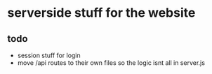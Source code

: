 # serverside stuff for the website


## todo 
- session stuff for login 
- move /api routes to their own files so the logic isnt all in server.js
